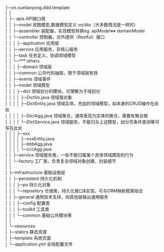 ├─cn.xuelianyong.ddd.template <br/>
│    │<br/>
│    ├─ apis   API接口层<br/>
│    │    ├─model     视图模型,数据模型定义 vo/dto（大多数情況是一样的）<br/>
│    │    ├─assembler    装配器，实现模型转换eg. apiModel&#x3c;=> domainModel<br/>
│    │    └─controller   控制器，对外提供（Restful）接口<br/>
│    │
│    ├─application   应用层<br/>
│    │    ├─service  应用服务，非核心服务<br/>
│    │    ├─task     任务定义，协调领域模型<br/>
│    │    └─***      others<br/>
│    │
│    ├─domain   领域层<br/>
│    │    ├─common       公共代码抽取，限于领域层有效<br/>
│    │    ├─events       领域事件<br/>
│    │    ├─model        领域模型<br/>
│    │    │    ├─dict    领域划分的模块，可理解为子域划分<br/>
│    │    │    │    ├─DictVo.java       领域值对象<br/>
│    │    │    │    ├─DictEntity.java   领域实体，充血的领域模型，如本身的CRUD操作在此处<br/>
│    │    │    │    ├─DictAgg.java      领域聚合，通常表现为实体的聚合，需要有聚合根<br/>
│    │    │    │    └─DictService.java  领域服务，不能归与上述模型，如分页条件查询等可写在此处<br/>
│    │    │    ├─xxx<br/>
│    │    │    │    ├─xxxEntity.java<br/>
│    │    │    │    ├─bbbAgg.java<br/>
│    │    │    │    └─cccAgg.java<br/>
│    │    ├─service      领域服务类，一些不能归属某个具体领域模型的行为<br/>
│    │    └─factory      工厂类，负责复杂领域对象创建，封装细节<br/>
│    │<br/>
│    ├─infrastructure  基础设施层<br/>
│    │    ├─persistent   持久化机制<br/>
│    │    │    ├─po           持久化对象<br/>
│    │    │    └─repository   仓储类，持久化接口&实现，可与ORM映射框架结合<br/>
│    │    ├─general      通用技术支持，向其他层输出通用服务<br/>
│    │    │    ├─config       配置类<br/>
│    │    │    ├─toolkit      工具类<br/>
│    │    │    └─common       基础公共模块等<br/>
│    │<br/>
│    └─resources<br/>
│        ├─statics  静态资源<br/>
│        ├─template 系统页面<br/>
│        └─application.yml   全局配置文件<br/>